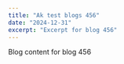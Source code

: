 ```yaml
---
title: "Ak test blogs 456"
date: "2024-12-31"
excerpt: "Excerpt for blog 456"
---
```


Blog content for blog 456